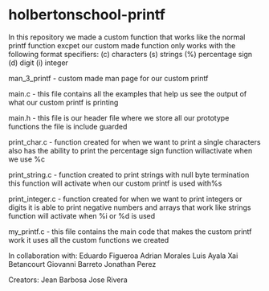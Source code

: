 # holbertonschool-printf

In this repository we made a custom function that works like the normal printf function excpet our custom made function only works with the following format specifiers:
(c) characters
(s) strings
(%) percentage sign
(d) digit
(i) integer

man_3_printf - custom made man page for our custom printf

main.c - this file contains all the examples that help us see the output of what our custom printf is printing

main.h - this file is our header file where we store all our prototype functions the file is include guarded

print_char.c - function created for when we want to print a single characters also has the ability to print the percentage sign function willactivate when we use %c

print_string.c - function created to print strings with null byte termination this function will activate when our custom printf is used with%s

print_integer.c - function created for when we want to print integers or digits it is able to print negative numbers and arrays that work like strings function will activate when %i or %d is used

my_printf.c - this file contains the main code that makes the custom printf work it uses all the custom functions we created

In collaboration with:
Eduardo Figueroa Adrian Morales Luis Ayala Xai Betancourt Giovanni Barreto Jonathan Perez

Creators: 
Jean Barbosa Jose Rivera
